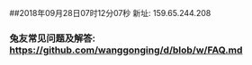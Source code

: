 ##2018年09月28日07时12分07秒 新址: 159.65.244.208
### 兔友常见问题及解答: https://github.com/wanggonging/d/blob/w/FAQ.md
